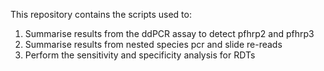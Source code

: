 This repository contains the scripts used to:
1.  Summarise results from the ddPCR assay to detect pfhrp2 and pfhrp3
2.  Summarise results from nested species pcr and slide re-reads
3.  Perform the sensitivity and specificity analysis for RDTs
